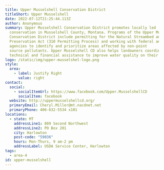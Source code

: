 ```yaml
---
title: Upper Musselshell Conservation District
titleShort: Upper Musselshell
date: 2022-07-12T21:25:44.113Z
author: Anonymous
summary: Upper Musselshell Conservation District promotes locally led
  conservation in Musselshell County, Montana. Programs of the Upper Musselshell
  Conservation District include permitting for the Natural Streambed and Land
  Preservation Act (310 Permitting Process) and working with federal and state
  agencies to identify and prioritize areas affected by non-point
  source pollutants. Upper Musselshell CD also helps landowners coordinate
  technical and financial assistance to improve water quality on their property.
logo: /static/img/upper-musselshel-logo.png
style:
  area:
    - label: Justify Right
      value: right
contact:
  social:
    - socialItemUrl: https://www.facebook.com/Upper.MusselshellCD
      socialItem: facebook
  website: http://uppermusselshellcd.org/
  primaryEmail: Cheryl.Miller@mt.nacdnet.net
  primaryPhone: 406-632-5534 x101
locations:
  - state: MT
    addressLine1: 809 Second Northwest
    addressLine2: PO Box 201
    city: Harlowton
    post-code: "59036"
    hours: Mon-Thurs, 9 am-2 pm
    addressLabel: USDA Service Center, Harlowton
tags:
  - area-4
id: upper-musselshell
---
```


